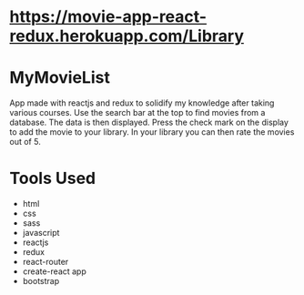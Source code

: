 # https://movie-app-react-redux.herokuapp.com/Library
# MyMovieList
App made with reactjs and redux to solidify my knowledge after taking various courses. Use the search bar at the top to find movies from a database. The data is then displayed. Press the check mark on the display to add the movie to your library. In your library you can then rate the movies out of 5.
# Tools Used
- html
- css
- sass
- javascript
- reactjs
- redux
- react-router
- create-react app
- bootstrap
